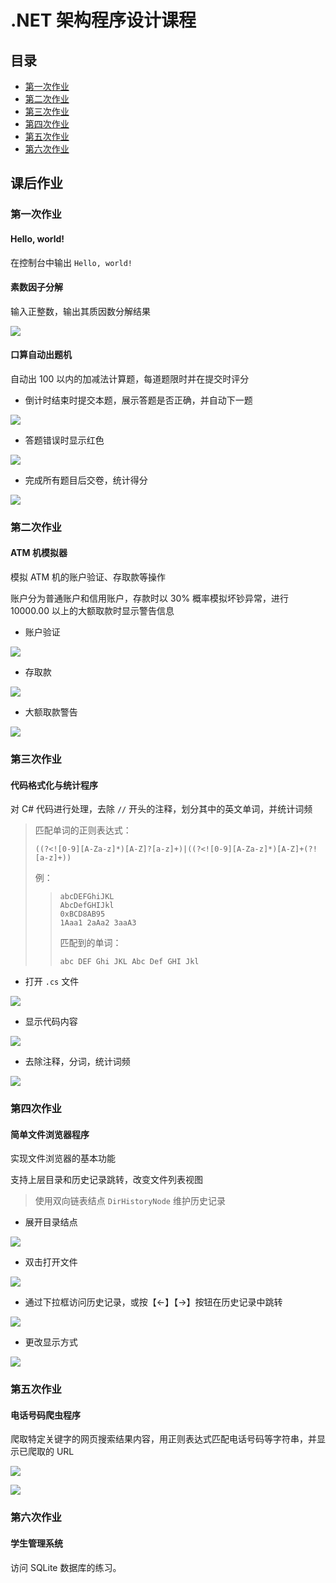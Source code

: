 # .NET 架构程序设计课程

## 目录
- [第一次作业](#第一次作业)
- [第二次作业](#第二次作业)
- [第三次作业](#第三次作业)
- [第四次作业](#第四次作业)
- [第五次作业](#第五次作业)
- [第六次作业](#第六次作业)

## 课后作业

### 第一次作业

#### Hello, world!

在控制台中输出 `Hello, world!`

#### 素数因子分解

输入正整数，输出其质因数分解结果

![](第一次作业/运行截图/PrimeFactors-1.png)

#### 口算自动出题机

自动出 100 以内的加减法计算题，每道题限时并在提交时评分

- 倒计时结束时提交本题，展示答题是否正确，并自动下一题

![](第一次作业/运行截图/ProblemGenerator-1.png)

- 答题错误时显示红色

![](第一次作业/运行截图/ProblemGenerator-2.png)

- 完成所有题目后交卷，统计得分

![](第一次作业/运行截图/ProblemGenerator-3.png)

### 第二次作业

#### ATM 机模拟器

模拟 ATM 机的账户验证、存取款等操作

账户分为普通账户和信用账户，存款时以 30% 概率模拟坏钞异常，进行 10000.00 以上的大额取款时显示警告信息

- 账户验证

![](第二次作业/运行截图/1.png)

- 存取款

![](第二次作业/运行截图/2.png)

- 大额取款警告

![](第二次作业/运行截图/3.png)

### 第三次作业

#### 代码格式化与统计程序

对 C# 代码进行处理，去除 `//` 开头的注释，划分其中的英文单词，并统计词频

> 匹配单词的正则表达式：
> ```
> ((?<![0-9][A-Za-z]*)[A-Z]?[a-z]+)|((?<![0-9][A-Za-z]*)[A-Z]+(?![a-z]+))
> ```
> 
> 例：
> > ```
> > abcDEFGhiJKL
> > AbcDefGHIJkl
> > 0xBCD8AB95
> > 1Aaa1 2aAa2 3aaA3
> > ```
> > 匹配到的单词：
> > ```
> > abc DEF Ghi JKL Abc Def GHI Jkl
> > ```

- 打开 `.cs` 文件

![](第三次作业/运行截图/1.png)

- 显示代码内容

![](第三次作业/运行截图/2.png)

- 去除注释，分词，统计词频

![](第三次作业/运行截图/3.png)

### 第四次作业

#### 简单文件浏览器程序

实现文件浏览器的基本功能

支持上层目录和历史记录跳转，改变文件列表视图

> 使用双向链表结点 `DirHistoryNode` 维护历史记录

- 展开目录结点

![](第四次作业/运行截图/1.png)

- 双击打开文件

![](第四次作业/运行截图/2.png)

- 通过下拉框访问历史记录，或按【←】【→】按钮在历史记录中跳转

![](第四次作业/运行截图/3.png)

- 更改显示方式

![](第四次作业/运行截图/4.png)

### 第五次作业

#### 电话号码爬虫程序

爬取特定关键字的网页搜索结果内容，用正则表达式匹配电话号码等字符串，并显示已爬取的 URL

![](第五次作业/运行截图/1.png)

![](第五次作业/运行截图/2.png)

### 第六次作业

#### 学生管理系统

访问 SQLite 数据库的练习。